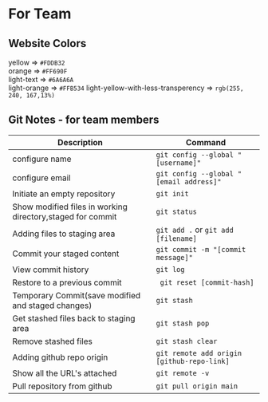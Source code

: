 # For Team

## Website Colors

yellow => `#FDDB32`  
orange => `#FF690F`  
light-text => `#6A6A6A`  
light-orange => `#FFB534`
light-yellow-with-less-transperency => `rgb(255, 240, 167,13%)`

## Git Notes - for team members

| Description                                                | Command                                    |
| ---------------------------------------------------------- | ------------------------------------------ |
| configure name                                             | `git config --global "[username]"`         |
| configure email                                            | `git config --global "[email address]"`    |
| Initiate an empty repository                               | `git init`                                 |
| Show modified files in working directory,staged for commit | `git status`                               |
| Adding files to staging area                               | `git add .` or `git add [filename]`        |
| Commit your staged content                                 | `git commit -m "[commit message]"`         |
| View commit history                                        | `git log`                                  |
| Restore to a previous commit                               | ` git reset [commit-hash]`                 |
| Temporary Commit(save modified and staged changes)         | `git stash`                                |
| Get stashed files back to staging area                     | `git stash pop`                            |
| Remove stashed files                                       | `git stash clear`                          |
| Adding github repo origin                                  | `git remote add origin [github-repo-link]` |
| Show all the URL's attached                                | `git remote -v`                            |
| Pull repository from github                                | `git pull origin main`                     |
